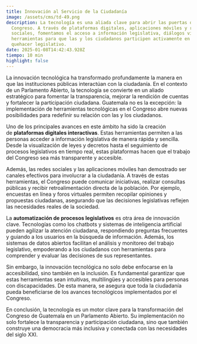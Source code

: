 ```yaml
---
title: Innovación al Servicio de la Ciudadanía
image: /assets/cms/td-49.png
description: La tecnología es una aliada clave para abrir las puertas del
  Congreso. A través de plataformas digitales, aplicaciones móviles y redes
  sociales, fomentamos el acceso a información legislativa, diálogos virtuales y
  herramientas para que las y los ciudadanos participen activamente en el
  quehacer legislativo.
date: 2025-01-08T14:42:43.928Z
tiempo: 10 min
highlight: false
---
```

<!--StartFragment-->

La innovación tecnológica ha transformado profundamente la manera en que las instituciones públicas interactúan con la ciudadanía. En el contexto de un Parlamento Abierto, la tecnología se convierte en un aliado estratégico para fomentar la transparencia, mejorar la rendición de cuentas y fortalecer la participación ciudadana. Guatemala no es la excepción: la implementación de herramientas tecnológicas en el Congreso abre nuevas posibilidades para redefinir su relación con las y los ciudadanos.

Uno de los principales avances en este ámbito ha sido la creación de **plataformas digitales interactivas**. Estas herramientas permiten a las personas acceder a información legislativa de manera rápida y sencilla. Desde la visualización de leyes y decretos hasta el seguimiento de procesos legislativos en tiempo real, estas plataformas hacen que el trabajo del Congreso sea más transparente y accesible.

Además, las redes sociales y las aplicaciones móviles han demostrado ser canales efectivos para involucrar a la ciudadanía. A través de estas herramientas, el Congreso puede comunicar iniciativas, realizar consultas públicas y recibir retroalimentación directa de la población. Por ejemplo, encuestas en línea y foros virtuales permiten recopilar opiniones y propuestas ciudadanas, asegurando que las decisiones legislativas reflejen las necesidades reales de la sociedad.

La **automatización de procesos legislativos** es otra área de innovación clave. Tecnologías como los chatbots y sistemas de inteligencia artificial pueden agilizar la atención ciudadana, respondiendo preguntas frecuentes y guiando a los usuarios en la búsqueda de información. Además, los sistemas de datos abiertos facilitan el análisis y monitoreo del trabajo legislativo, empoderando a los ciudadanos con herramientas para comprender y evaluar las decisiones de sus representantes.

Sin embargo, la innovación tecnológica no solo debe enfocarse en la accesibilidad, sino también en la inclusión. Es fundamental garantizar que estas herramientas sean intuitivas, multilingües y accesibles para personas con discapacidades. De esta manera, se asegura que toda la ciudadanía pueda beneficiarse de los avances tecnológicos implementados por el Congreso.

En conclusión, la tecnología es un motor clave para la transformación del Congreso de Guatemala en un Parlamento Abierto. Su implementación no solo fortalece la transparencia y participación ciudadana, sino que también construye una democracia más inclusiva y conectada con las necesidades del siglo XXI.



<!--EndFragment-->